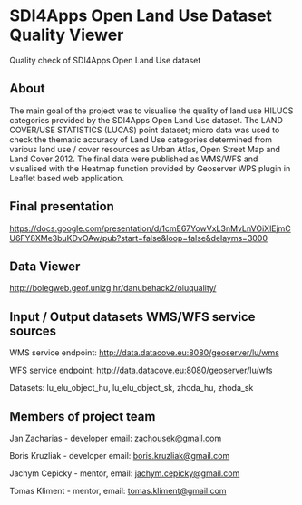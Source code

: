 # SDI4Apps Open Land Use Dataset Quality Viewer
Quality check of SDI4Apps Open Land Use dataset

## About
The main goal of the project was to visualise the quality of land use HILUCS categories provided by the SDI4Apps Open Land Use dataset. The LAND COVER/USE STATISTICS (LUCAS) point dataset; micro data was used to check the thematic accuracy of Land Use categories determined from various land use / cover resources as Urban Atlas, Open Street Map and Land Cover 2012. The final data were published as WMS/WFS and visualised with the Heatmap function provided by Geoserver WPS plugin in Leaflet based web application.

## Final presentation 
https://docs.google.com/presentation/d/1cmE67YowVxL3nMvLnVOiXlEjmCU6FY8XMe3buKDvOAw/pub?start=false&loop=false&delayms=3000

## Data Viewer
http://bolegweb.geof.unizg.hr/danubehack2/oluquality/

## Input / Output datasets WMS/WFS service sources
WMS service endpoint: http://data.datacove.eu:8080/geoserver/lu/wms

WFS service endpoint: http://data.datacove.eu:8080/geoserver/lu/wfs

Datasets: lu_elu_object_hu, lu_elu_object_sk, zhoda_hu, zhoda_sk

## Members of project team
Jan Zacharias - developer email: zachousek@gmail.com

Boris Kruzliak - developer email: boris.kruzliak@gmail.com

Jachym Cepicky - mentor, email: jachym.cepicky@gmail.com

Tomas Kliment - mentor, email: tomas.kliment@gmail.com
